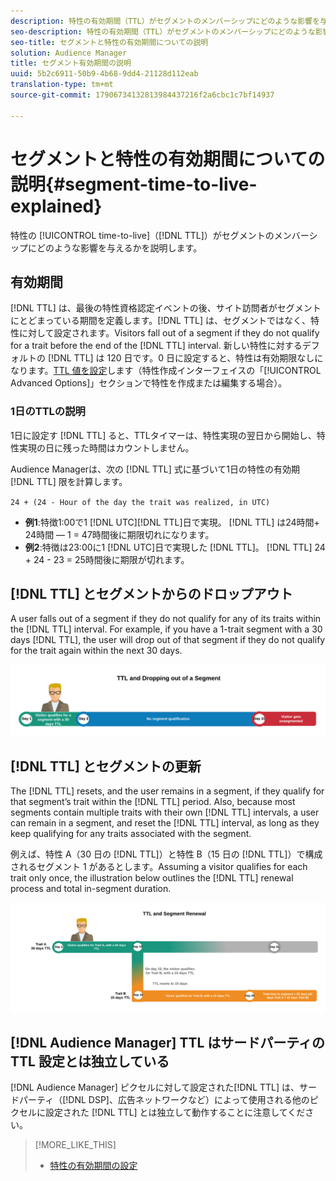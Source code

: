 ```yaml
---
description: 特性の有効期間（TTL）がセグメントのメンバーシップにどのような影響を与えるかを説明します。
seo-description: 特性の有効期間（TTL）がセグメントのメンバーシップにどのような影響を与えるかを説明します。
seo-title: セグメントと特性の有効期間についての説明
solution: Audience Manager
title: セグメント有効期間の説明
uuid: 5b2c6911-50b9-4b68-9dd4-21128d112eab
translation-type: tm+mt
source-git-commit: 17906734132813984437216f2a6cbc1c7bf14937

---
```



# セグメントと特性の有効期間についての説明{#segment-time-to-live-explained}

特性の [!UICONTROL time-to-live]（[!DNL TTL]）がセグメントのメンバーシップにどのような影響を与えるかを説明します。

<!-- segment-ttl-explained.xml -->

## 有効期間

[!DNL TTL] は、最後の特性資格認定イベントの後、サイト訪問者がセグメントにとどまっている期間を定義します。[!DNL TTL] は、セグメントではなく、特性に対して設定されます。Visitors fall out of a segment if they do not qualify for a trait before the end of the [!DNL TTL] interval. 新しい特性に対するデフォルトの [!DNL TTL] は 120 日です。0 日に設定すると、特性は有効期限なしになります。[TTL 値を設定](../../features/traits/create-onboarded-rule-based-traits.md#set-expiration-interval)します（特性作成インターフェイスの「[!UICONTROL Advanced Options]」セクションで特性を作成または編集する場合）。

### 1日のTTLの説明

1日に設定す [!DNL TTL] ると、TTLタイマーは、特性実現の翌日から開始し、特性実現の日に残った時間はカウントしません。

Audience Managerは、次の [!DNL TTL] 式に基づいて1日の特性の有効期 [!DNL TTL] 限を計算します。

`24 + (24 - Hour of the day the trait was realized, in UTC)`

* **例1**:特徴1:00で1 [!DNL UTC][!DNL TTL]日で実現。 [!DNL TTL] は24時間+ 24時間 — 1 = 47時間後に期限切れになります。
* **例2**:特徴は23:00に1 [!DNL UTC]日で実現した [!DNL TTL]。 [!DNL TTL] 24 + 24 - 23 = 25時間後に期限が切れます。

## [!DNL TTL] とセグメントからのドロップアウト

A user falls out of a segment if they do not qualify for any of its traits within the [!DNL TTL] interval. For example, if you have a 1-trait segment with a 30 days [!DNL TTL], the user will drop out of that segment if they do not qualify for the trait again within the next 30 days.

![](assets/ttl-explained.png)

## [!DNL TTL] とセグメントの更新

The [!DNL TTL] resets, and the user remains in a segment, if they qualify for that segment’s trait within the [!DNL TTL] period. Also, because most segments contain multiple traits with their own [!DNL TTL] intervals, a user can remain in a segment, and reset the [!DNL TTL] interval, as long as they keep qualifying for any traits associated with the segment.

例えば、特性 A（30 日の [!DNL TTL]）と特性 B（15 日の [!DNL TTL]）で構成されるセグメント 1 があるとします。Assuming a visitor qualifies for each trait only once, the illustration below outlines the [!DNL TTL] renewal process and total in-segment duration.

![](assets/ttl-renewal.png)

## [!DNL Audience Manager] TTL はサードパーティの TTL 設定とは独立している

[!DNL Audience Manager] ピクセルに対して設定された[!DNL TTL] は、サードパーティ（[!DNL DSP]、広告ネットワークなど）によって使用される他のピクセルに設定された [!DNL TTL] とは独立して動作することに注意してください。

>[!MORE_LIKE_THIS]
>
>* [特性の有効期間の設定](../../features/traits/create-onboarded-rule-based-traits.md#set-expiration-interval)

